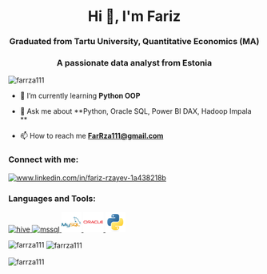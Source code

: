 <h1 align="center">Hi 👋, I'm Fariz</h1>
<h3 align="center"> Graduated from Tartu University, Quantitative Economics (MA)</h3>
<h3 align="center">A passionate data analyst from Estonia </h3>


<p align="left"> <img src="https://komarev.com/ghpvc/?username=farrza111&label=Profile%20views&color=0e75b6&style=flat" alt="farrza111" /> </p>

- 🌱 I’m currently learning **Python OOP**

- 💬 Ask me about **Python, Oracle SQL, Power BI DAX, Hadoop Impala **

- 📫 How to reach me **FarRza111@gmail.com**

<h3 align="left">Connect with me:</h3>
<p align="left">
<a href="www.linkedin.com/in/fariz-rzayev-1a438218b" target="blank"><img align="center" src="https://raw.githubusercontent.com/rahuldkjain/github-profile-readme-generator/master/src/images/icons/Social/linked-in-alt.svg" alt="www.linkedin.com/in/fariz-rzayev-1a438218b" height="30" width="40" /></a>
</p>

<h3 align="left">Languages and Tools:</h3>
<p align="left"> <a href="https://hive.apache.org/" target="_blank" rel="noreferrer"> <img src="https://www.vectorlogo.zone/logos/apache_hive/apache_hive-icon.svg" alt="hive" width="40" height="40"/> </a> <a href="https://www.microsoft.com/en-us/sql-server" target="_blank" rel="noreferrer"> <img src="https://www.svgrepo.com/show/303229/microsoft-sql-server-logo.svg" alt="mssql" width="40" height="40"/> </a> <a href="https://www.mysql.com/" target="_blank" rel="noreferrer"> <img src="https://raw.githubusercontent.com/devicons/devicon/master/icons/mysql/mysql-original-wordmark.svg" alt="mysql" width="40" height="40"/> </a> <a href="https://www.oracle.com/" target="_blank" rel="noreferrer"> <img src="https://raw.githubusercontent.com/devicons/devicon/master/icons/oracle/oracle-original.svg" alt="oracle" width="40" height="40"/> </a> <a href="https://www.python.org" target="_blank" rel="noreferrer"> <img src="https://raw.githubusercontent.com/devicons/devicon/master/icons/python/python-original.svg" alt="python" width="40" height="40"/> </a> </p>

<p><img align="left" src="https://github-readme-stats.vercel.app/api/top-langs?username=farrza111&show_icons=true&locale=en&layout=compact" alt="farrza111" /></p>

<p>&nbsp;<img align="center" src="https://github-readme-stats.vercel.app/api?username=farrza111&show_icons=true&locale=en" alt="farrza111" /></p>

<p><img align="center" src="https://github-readme-streak-stats.herokuapp.com/?user=farrza111&" alt="farrza111" /></p>
